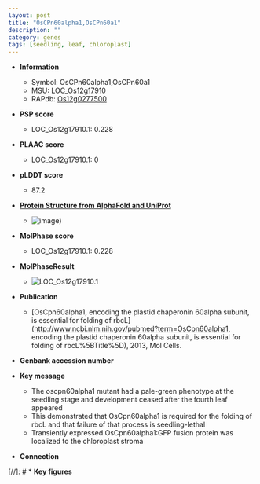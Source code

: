 ```yaml
---
layout: post
title: "OsCPn60alpha1,OsCPn60a1"
description: ""
category: genes
tags: [seedling, leaf, chloroplast]
---
```


* **Information**  
    + Symbol: OsCPn60alpha1,OsCPn60a1  
    + MSU: [LOC_Os12g17910](http://rice.plantbiology.msu.edu/cgi-bin/ORF_infopage.cgi?orf=LOC_Os12g17910)  
    + RAPdb: [Os12g0277500](http://rapdb.dna.affrc.go.jp/viewer/gbrowse_details/irgsp1?name=Os12g0277500)  

* **PSP score**  
    + LOC_Os12g17910.1: 0.228 

* **PLAAC score**  
    + LOC_Os12g17910.1: 0 

* **pLDDT score**
    + 87.2

* **[Protein Structure from AlphaFold and UniProt](https://www.uniprot.org/uniprotkb/Q2QU06/entry#structure)**
    + ![image](https://ricepsp.github.io/images/Q2/AF-Q2QU06-F1.png))

* **MolPhase score**
    + LOC_Os12g17910.1: 0.228

* **MolPhaseResult**
    + ![LOC_Os12g17910.1](https://ricepsp.github.io/pictures/LOC_Os12g/LOC_Os12g17910.1.png)

* **Publication**  
    + [OsCpn60alpha1, encoding the plastid chaperonin 60alpha subunit, is essential for folding of rbcL](http://www.ncbi.nlm.nih.gov/pubmed?term=OsCpn60alpha1, encoding the plastid chaperonin 60alpha subunit, is essential for folding of rbcL%5BTitle%5D), 2013, Mol Cells.

* **Genbank accession number**  

* **Key message**  
    + The oscpn60alpha1 mutant had a pale-green phenotype at the seedling stage and development ceased after the fourth leaf appeared
    + This demonstrated that OsCpn60alpha1 is required for the folding of rbcL and that failure of that process is seedling-lethal
    + Transiently expressed OsCpn60alpha1:GFP fusion protein was localized to the chloroplast stroma

* **Connection**  

[//]: # * **Key figures**  


